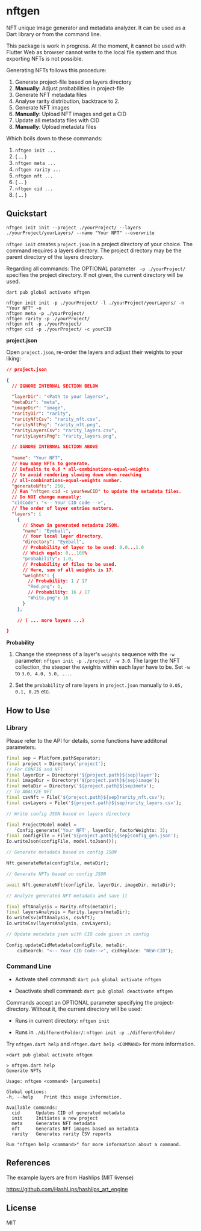 # nftgen

NFT unique image generator and metadata analyzer. It can be used as a Dart library or from the command line.

This package is work in progress. At the moment, it cannot be used with Flutter Web as 
browser cannot write to the local file system and thus exporting NFTs is not possible.

Generating NFTs follows this procedure:

1. Generate project-file based on layers directory
2. **Manually**: Adjust probabilities in project-file  
3. Generate NFT metadata files
4. Analyse rarity distribution, backtrace to 2.
5. Generate NFT images
6. **Manually**: Upload NFT images and get a CID
7. Update all metadata files with CID 
8. **Manually**: Upload metadata files

Which boils down to these commands:

1. `nftgen init ...`
2. ( ... )
3. `nftgen meta ...`
4. `nftgen rarity ...`
5. `nftgen nft ...`
6. ( ... )
7. `nftgen cid ...`
8. ( ... )

## Quickstart

`nftgen init init --project ./yourProject/ --layers ./yourProject/yourLayers/ --name "Your NFT" --overwrite`

`nftgen init` creates `project.json` in a project directory of your choice. The command requires a layers directory. The project directory may be the parent directory of the layers directory.

Regarding all commands: The OPTIONAL parameter ` -p ./yourProject/` specifies the project directory. If not given, the current directory will be used.

```shell
dart pub global activate nftgen

nftgen init init -p ./yourProject/ -l ./yourProject/yourLayers/ -n "Your NFT" -o
nftgen meta -p ./yourProject/    
nftgen rarity -p ./yourProject/  
nftgen nft -p ./yourProject/      
nftgen cid -p ./yourProject/ -c yourCID  
```

**project.json**

Open `project.json`, re-order the layers and adjust their weights to your liking:

```JSON
// project.json

{
  // IGNORE INTERNAL SECTION BELOW

  "layerDir": "<Path to your layers>",
  "metaDir": "meta",
  "imageDir": "image",
  "rarityDir": "rarity",
  "rarityNftCsv": "rarity_nft.csv",
  "rarityNftPng": "rarity_nft.png",
  "rarityLayersCsv": "rarity_layers.csv",
  "rarityLayersPng": "rarity_layers.png",

  // IGNORE INTERNAL SECTION ABOVE
  
  "name": "Your NFT",
  // How many NFTs to generate.
  // Defaults to 0.6 * all-combinations-equal-weights 
  // to avoid rendering slowing down when reaching
  // all-combinations-equal-weights number. 
  "generateNfts": 250, 
  // Run "nftgen cid -c yourNewCID" to update the metadata files.
  // Do NOT change manually:
  "cidCode": "<-- Your CID code -->", 
  // The order of layer entries matters.
  "layers": [ 
    {
      // Shown in generated metadata JSON.
      "name": "Eyeball",  
      // Your local layer directory.
      "directory": "Eyeball",
      // Probability of layer to be used: 0.0...1.0 
      // Which eqals: 0...100% 
      "probability": 1.0, 
      // Probability of files to be used.
      // Here, sum of all weights is 17.
      "weights": {
        // Probability: 1 / 17
        "Red.png": 1, 
        // Probability: 16 / 17
        "White.png": 16 
      }
    },
    
    // ( ... more layers ...)

}
```

**Probability**

1. Change the steepness of a layer's `weights` sequence with the `-w` parameter: `nftgen init -p ./project/ -w 3.0`. The larger the NFT collection, the steeper the weights within each layer have to be. Set `-w` to `3.0, 4.0, 5.0, ...`. 

2. Set the `probability` of rare layers in `project.json` manually to `0.05, 0.1, 0.25` etc.

## How to Use

### Library

Please refer to the API for details, some functions have additonal parameters.

```dart
final sep = Platform.pathSeparator;
final project = Directory('project');
// For CONFIG and NFT
final layerDir = Directory('${project.path}${sep}layer');
final imageDir = Directory('${project.path}${sep}image');
final metaDir = Directory('${project.path}${sep}meta');
// To ANALYZE NFT
final csvNft = File('${project.path}${sep}rarity_nft.csv');
final csvLayers = File('${project.path}${sep}rarity_layers.csv');

// Write config JSON based on layers directory

final ProjectModel model =
    Config.generate('Your NFT', layerDir, factorWeights: 3);
final configFile = File('${project.path}${sep}config_gen.json');
Io.writeJson(configFile, model.toJson());

// Generate metadata based on config JSON

Nft.generateMeta(configFile, metaDir);

// Generate NFTs based on config JSON

await Nft.generateNft(configFile, layerDir, imageDir, metaDir);

// Analyze generated NFT metadata and save it

final nftAnalysis = Rarity.nfts(metaDir);
final layersAnalysis = Rarity.layers(metaDir);
Io.writeCsv(nftAnalysis, csvNft);
Io.writeCsv(layersAnalysis, csvLayers);

// Update metadata json with CID code given in config

Config.updateCidMetadata(configFile, metaDir,
    cidSearch: "<-- Your CID Code-->", cidReplace: "NEW-CID");
```

### Command Line

* Activate shell command: `dart pub global activate nftgen`

* Deactivate shell command: `dart pub global deactivate nftgen`

Commands accept an OPTIONAL parameter specifying the project-directory. 
Without it, the current directory will be used:

* Runs in current directory: `nftgen init`

* Runs in `./differentFolder/`: `nftgen init -p ./differentFolder/`

Try `nftgen.dart help` and `nftgen.dart help <COMMAND>` for more information.

```shell
>dart pub global activate nftgen

> nftgen.dart help  
Generate NFTs

Usage: nftgen <command> [arguments]

Global options:
-h, --help    Print this usage information.

Available commands:
  cid      Updates CID of generated metadata
  init     Initiates a new project
  meta     Generates NFT metadata
  nft      Generates NFT images based on metadata
  rarity   Generates rarity CSV reports

Run "nftgen help <command>" for more information about a command.
```

## References

The example layers are from Hashlips (MIT livense)

https://github.com/HashLips/hashlips_art_engine

## License

MIT